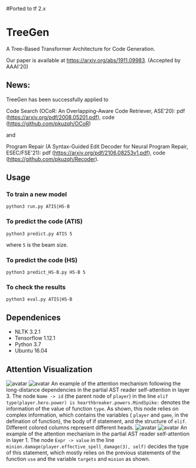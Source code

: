 #Ported to tf 2.x

# TreeGen
A Tree-Based Transformer Architecture for Code Generation.

Our paper is available at https://arxiv.org/abs/1911.09983. (Accepted by AAAI'20)

## News:

TreeGen has been successfully applied to 

Code Search (OCoR: An Overlapping-Aware Code Retriever, ASE'20): pdf (https://arxiv.org/pdf/2008.05201.pdf), code (https://github.com/pkuzqh/OCoR) 

and 

Program Repair (A Syntax-Guided Edit Decoder for Neural Program Repair, ESEC/FSE'21): pdf (https://arxiv.org/pdf/2106.08253v1.pdf), code (https://github.com/pkuzqh/Recoder).

## Usage
### To train a new model
```
python3 run.py ATIS|HS-B
```
### To predict the code (ATIS)
```
python3 predict.py ATIS 5
```
where ```5``` is the beam size.
### To predict the code (HS)
```
python3 predict_HS-B.py HS-B 5
```
### To check the results 
```
python3 eval.py ATIS|HS-B
```

## Dependenices
* NLTK 3.2.1
* Tensorflow 1.12.1
* Python 3.7
* Ubuntu 16.04

## Attention Visualization
![avatar](img/1.png)
![avatar](img/2.png)
An example of the attention mechanism following the long-distance dependencies in the partial AST reader self-attention in layer 3. The node ```Name -> id``` (the parent node of ```player```) in the line ```elif type(player.hero.power) is hearthbreaker.powers.MindSpike:``` denotes the information of the value of function ```type```. As shown, this node relies on complex information, which contains the variables ( ```player``` and  ```game```, in the defination of function), the body of if statement, and the structure of ```elif```. Different colored columns represent different heads. 
![avatar](img/3.png)
![avatar](img/4.png)
An example of the attention mechanism in the partial AST reader self-attention in layer 1. The node ```Expr -> value``` in the line ```minion.damage(player.effective_spell_damage(3), self)``` decides the type of this statement, which mostly relies on the previous statements of the function ```use``` and the variable ```targets``` and ```minion``` as shown.
